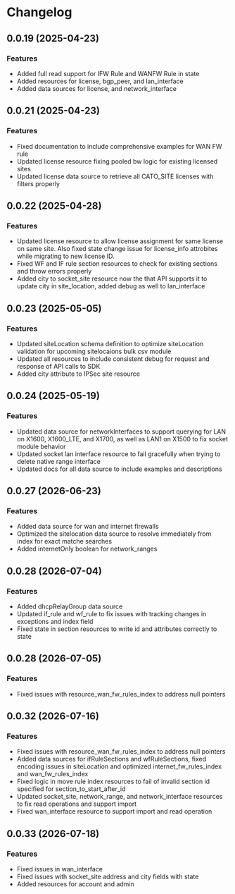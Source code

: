 # Changelog

## 0.0.19 (2025-04-23)

### Features
- Added full read support for IFW Rule and WANFW Rule in state
- Added resources for license, bgp_peer, and lan_interface
- Added data sources for license, and network_interface

## 0.0.21 (2025-04-23)

### Features
- Fixed documentation to include comprehensive examples for WAN FW rule
- Updated license resource fixing pooled bw logic for existing licensed sites
- Updated license data source to retrieve all CATO_SITE licenses with filters properly

## 0.0.22 (2025-04-28)

### Features
- Updated license resource to allow license assignment for same license on same site.  Also fixed state change issue for license_info attrobites while migrating to new license ID.
- Fixed WF and IF rule section resources to check for existing sections and throw errors properly
- Added city to socket_site resource now the that API supports it to update city in site_location, added debug as well to lan_interface

## 0.0.23 (2025-05-05)

### Features
- Updated siteLocation schema definition to optimize siteLocation validation for upcoming sitelocaions bulk csv module
- Updated all resources to include consistent debug for request and response of API calls to SDK
- Added city attribute to IPSec site resource

## 0.0.24 (2025-05-19)

### Features

- Updated data source for networkInterfaces to support querying for LAN on X1600, X1600_LTE, and X1700, as well as LAN1 on X1500 to fix socket module behavior 
- Updated socket lan interface resource to fail gracefully when trying to delete native range interface
- Updated docs for all data source to include examples and descriptions

## 0.0.27 (2026-06-23)

### Features

- Added data source for wan and internet firewalls
- Optimized the sitelocation data source to resolve immediately from index for exact matche searches
- Added internetOnly boolean for network_ranges

## 0.0.28 (2026-07-04)

### Features

- Added dhcpRelayGroup data source
- Updated if_rule and wf_rule to fix issues with tracking changes in exceptions and index field
- Fixed state in section resources to write id and attributes correctly to state

## 0.0.28 (2026-07-05)

### Features

- Fixed issues with resource_wan_fw_rules_index to address null pointers

## 0.0.32 (2026-07-16)

### Features

- Fixed issues with resource_wan_fw_rules_index to address null pointers
- Added data sources for ifRuleSections and wfRuleSections, fixed encoding issues in siteLocation and optimized internet_fw_rules_index and wan_fw_rules_index
- Fixed logic in move rule index resources to fail of invalid section id specified for section_to_start_after_id
- Updated socket_site, network_range, and network_interface resources to fix read operations and support import
- Fixed wan_interface resource to support import and read operation

## 0.0.33 (2026-07-18)

### Features

- Fixed issues in wan_interface
- Fixed issues with socket_site address and city fields with state
- Added resources for account and admin
